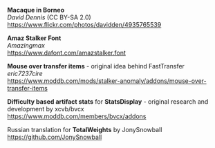 **Macaque in Borneo**\
_David Dennis_ (CC BY-SA 2.0)\
https://www.flickr.com/photos/davidden/4935765539

**Amaz Stalker Font**\
_Amazingmax_\
https://www.dafont.com/amazstalker.font

**Mouse over transfer items** - original idea behind FastTransfer\
_eric7237cire_\
https://www.moddb.com/mods/stalker-anomaly/addons/mouse-over-transfer-items

**Difficulty based artifact stats** for **StatsDisplay** - original research and development by xcvb/bvcx\
https://www.moddb.com/members/bvcx/addons

Russian translation for **TotalWeights** by JonySnowball\
https://github.com/JonySnowball
